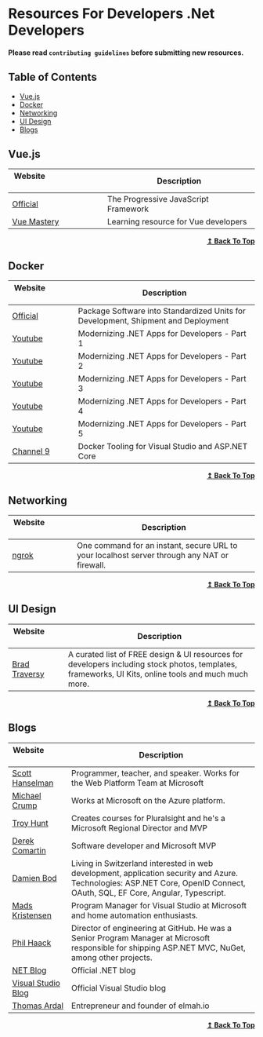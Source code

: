 # Resources For Developers .Net Developers

#### Please read `contributing guidelines` before submitting new resources.
    
## Table of Contents

- [Vue.js](#vuejs)
- [Docker](#docker)
- [Networking](#networking)
- [UI Design](#ui-design)
- [Blogs](#blogs)

## Vue.js

| Website&nbsp; &nbsp; &nbsp; &nbsp; &nbsp; &nbsp; &nbsp; &nbsp; &nbsp; &nbsp; &nbsp; &nbsp; &nbsp; &nbsp; | Description                                                        |
| -------------------------------------------------------------------------------------------------------- | ------------------------------------------------------------------ |
| [Official](https://vuejs.org/)                                                            | The Progressive JavaScript Framework                                               
| [Vue Mastery](https://www.vuemastery.com/)                                                            |  Learning resource for Vue developers                                               

<div align="right">
    <b><a href="#table-of-contents">↥ Back To Top</a></b>
</div>


## Docker

| Website&nbsp; &nbsp; &nbsp; &nbsp; &nbsp; &nbsp; &nbsp; &nbsp; &nbsp; &nbsp; &nbsp; &nbsp; &nbsp; &nbsp; | Description                                                        |
| -------------------------------------------------------------------------------------------------------- | ------------------------------------------------------------------ |
| [Official](https://www.docker.com/)                                                            | Package Software into Standardized Units for Development, Shipment and Deployment                                 
| [Youtube](https://www.youtube.com/watch?v=yksOaJ7wZRY)                                                           | Modernizing .NET Apps for Developers - Part 1            
| [Youtube](https://www.youtube.com/watch?v=O23Gl7QDhFs&t=16s)                                                           | Modernizing .NET Apps for Developers - Part 2            
| [Youtube](https://www.youtube.com/watch?v=zqfK_3cGZpI)                                                           | Modernizing .NET Apps for Developers - Part 3            
| [Youtube](https://www.youtube.com/watch?v=JcVQcC_0uuk&t=10s)                                                           | Modernizing .NET Apps for Developers - Part 4            
| [Youtube](https://www.youtube.com/watch?v=ZTGSB9vI_8o&t=26s)                                                           | Modernizing .NET Apps for Developers - Part 5            
| [Channel 9](https://channel9.msdn.com/Events/Build/2016/Docker-Tooling-for-Visual-Studio-and-ASPNET-Core)                                                           | Docker Tooling for Visual Studio and ASP.NET Core          

<div align="right">
    <b><a href="#table-of-contents">↥ Back To Top</a></b>
</div>


## Networking

| Website&nbsp; &nbsp; &nbsp; &nbsp; &nbsp; &nbsp; &nbsp; &nbsp; &nbsp; &nbsp; &nbsp; &nbsp; &nbsp; &nbsp; | Description                                                        |
| -------------------------------------------------------------------------------------------------------- | ------------------------------------------------------------------ |
| [ngrok](https://ngrok.com/)                                                            | One command for an instant, secure URL to your localhost server through any NAT or firewall.

<div align="right">
    <b><a href="#table-of-contents">↥ Back To Top</a></b>
</div>


## UI Design

| Website&nbsp; &nbsp; &nbsp; &nbsp; &nbsp; &nbsp; &nbsp; &nbsp; &nbsp; &nbsp; &nbsp; &nbsp; &nbsp; &nbsp; | Description                                                        |
| -------------------------------------------------------------------------------------------------------- | ------------------------------------------------------------------ |
| [Brad Traversy](https://github.com/bradtraversy/design-resources-for-developers/blob/master/readme.md)                                                            | A curated list of FREE design & UI resources for developers including stock photos, templates, frameworks, UI Kits, online tools and much much more.

<div align="right">
    <b><a href="#table-of-contents">↥ Back To Top</a></b>
</div>


## Blogs

| Website&nbsp; &nbsp; &nbsp; &nbsp; &nbsp; &nbsp; &nbsp; &nbsp; &nbsp; &nbsp; &nbsp; &nbsp; &nbsp; &nbsp; | Description                                                        |
| -------------------------------------------------------------------------------------------------------- | ------------------------------------------------------------------ |
| [Scott Hanselman](https://www.hanselman.com/blog/)                                                            |  Programmer, teacher, and speaker. Works for the Web Platform Team at Microsoft
| [Michael Crump](https://blog.elmah.io/net-blogs-to-follow-the-ultimate-list/)                                                            |  Works at Microsoft on the Azure platform.
| [Troy Hunt](https://www.troyhunt.com/)                                                            |  Creates courses for Pluralsight and he's a Microsoft Regional Director and MVP
| [Derek Comartin](https://codeopinion.com/)                                                            |  Software developer and Microsoft MVP
| [Damien Bod](https://damienbod.com/)                                                            |  Living in Switzerland interested in web development, application security and Azure. Technologies: ASP.NET Core, OpenID Connect, OAuth, SQL, EF Core, Angular, Typescript.
| [Mads Kristensen](https://madskristensen.net/)                                                            |  Program Manager for Visual Studio at Microsoft and home automation enthusiasts.
| [Phil Haack](https://haacked.com/)                                                            |  Director of engineering at GitHub. He was a Senior Program Manager at Microsoft responsible for shipping ASP.NET MVC, NuGet, among other projects.  
| [NET Blog](https://devblogs.microsoft.com/dotnet/)                                                            |  Official .NET blog
| [Visual Studio Blog](https://devblogs.microsoft.com/visualstudio/)                                                            |  Official Visual Studio blog
| [Thomas Ardal](https://blog.elmah.io/)                                                            |  Entrepreneur and founder of elmah.io


<div align="right">
    <b><a href="#table-of-contents">↥ Back To Top</a></b>
</div>
